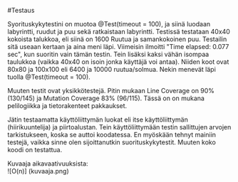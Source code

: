 <!-- font: brandon --> 
#Testaus

Syorituskykytestini on muotoa @Test(timeout = 100), ja siinä luodaan labyrintti, ruudut ja puu sekä ratkaistaan labyrintti. Testissä testataan 40x40 kokoista talukkoa, eli siinä on 1600 Ruutua ja samankokoinen puu. Testailin sitä useaan kertaan ja aina meni läpi. Viimeisin ilmoitti "Time elapsed: 0.077 sec", kun suoritin vain tämän testin. Tein lisäksi kaksi vähän isompaa taulukkoa (vaikka 40x40 on isoin jonka käyttäjä voi antaa). Niiden koot ovat 80x80 ja 100x100 eli 6400 ja 10000 ruutua/solmua. Nekin menevät läpi tuolla @Test(timeout = 100).    

Muuten testit ovat yksikkötestejä. Pitin mukaan Line Coverage on 90% (130/145) ja Mutation Coverage 83% (96/115). Tässä on on mukana pelilogiikka ja tietorakenteet pakkaukset.    

Jätin testaamatta käyttöliittymän luokat eli itse käyttöliittymän (hiirikuuntelija) ja piirtoalustan. Tein käyttöliittymään testin sallittujen arvojen tarkistukseen, koska se auttoi koodatessa. En myöskään tehnyt mainiin testejä, vaikka sinne olen sijoittanutkin suorituskykytestit. Muuten koko koodi on testattua.    

Kuvaaja aikavaativuuksista:  
![O(n)] (kuvaaja.png)


